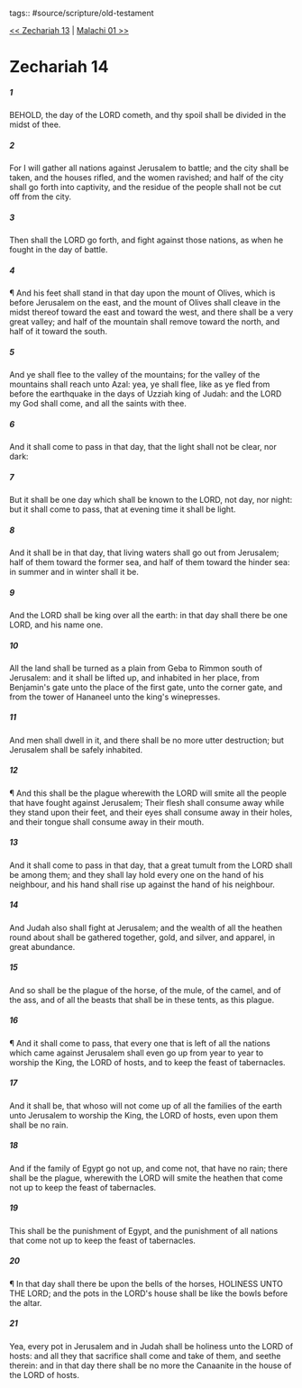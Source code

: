 tags:: #source/scripture/old-testament

[<< Zechariah 13](source/scripture/old-testament/38_Zechariah/Zechariah_13.md) | [Malachi 01 >>](source/scripture/old-testament/39_Malachi/Malachi_01.md)

# Zechariah 14

##### 1

BEHOLD, the day of the LORD cometh, and thy spoil shall be divided in the midst of thee.

##### 2

For I will gather all nations against Jerusalem to battle; and the city shall be taken, and the houses rifled, and the women ravished; and half of the city shall go forth into captivity, and the residue of the people shall not be cut off from the city.

##### 3

Then shall the LORD go forth, and fight against those nations, as when he fought in the day of battle.

##### 4

¶ And his feet shall stand in that day upon the mount of Olives, which is before Jerusalem on the east, and the mount of Olives shall cleave in the midst thereof toward the east and toward the west, and there shall be a very great valley; and half of the mountain shall remove toward the north, and half of it toward the south.

##### 5

And ye shall flee to the valley of the mountains; for the valley of the mountains shall reach unto Azal: yea, ye shall flee, like as ye fled from before the earthquake in the days of Uzziah king of Judah: and the LORD my God shall come, and all the saints with thee.

##### 6

And it shall come to pass in that day, that the light shall not be clear, nor dark:

##### 7

But it shall be one day which shall be known to the LORD, not day, nor night: but it shall come to pass, that at evening time it shall be light.

##### 8

And it shall be in that day, that living waters shall go out from Jerusalem; half of them toward the former sea, and half of them toward the hinder sea: in summer and in winter shall it be.

##### 9

And the LORD shall be king over all the earth: in that day shall there be one LORD, and his name one.

##### 10

All the land shall be turned as a plain from Geba to Rimmon south of Jerusalem: and it shall be lifted up, and inhabited in her place, from Benjamin's gate unto the place of the first gate, unto the corner gate, and from the tower of Hananeel unto the king's winepresses.

##### 11

And men shall dwell in it, and there shall be no more utter destruction; but Jerusalem shall be safely inhabited.

##### 12

¶ And this shall be the plague wherewith the LORD will smite all the people that have fought against Jerusalem; Their flesh shall consume away while they stand upon their feet, and their eyes shall consume away in their holes, and their tongue shall consume away in their mouth.

##### 13

And it shall come to pass in that day, that a great tumult from the LORD shall be among them; and they shall lay hold every one on the hand of his neighbour, and his hand shall rise up against the hand of his neighbour.

##### 14

And Judah also shall fight at Jerusalem; and the wealth of all the heathen round about shall be gathered together, gold, and silver, and apparel, in great abundance.

##### 15

And so shall be the plague of the horse, of the mule, of the camel, and of the ass, and of all the beasts that shall be in these tents, as this plague.

##### 16

¶ And it shall come to pass, that every one that is left of all the nations which came against Jerusalem shall even go up from year to year to worship the King, the LORD of hosts, and to keep the feast of tabernacles.

##### 17

And it shall be, that whoso will not come up of all the families of the earth unto Jerusalem to worship the King, the LORD of hosts, even upon them shall be no rain.

##### 18

And if the family of Egypt go not up, and come not, that have no rain; there shall be the plague, wherewith the LORD will smite the heathen that come not up to keep the feast of tabernacles.

##### 19

This shall be the punishment of Egypt, and the punishment of all nations that come not up to keep the feast of tabernacles.

##### 20

¶ In that day shall there be upon the bells of the horses, HOLINESS UNTO THE LORD; and the pots in the LORD's house shall be like the bowls before the altar.

##### 21

Yea, every pot in Jerusalem and in Judah shall be holiness unto the LORD of hosts: and all they that sacrifice shall come and take of them, and seethe therein: and in that day there shall be no more the Canaanite in the house of the LORD of hosts.
